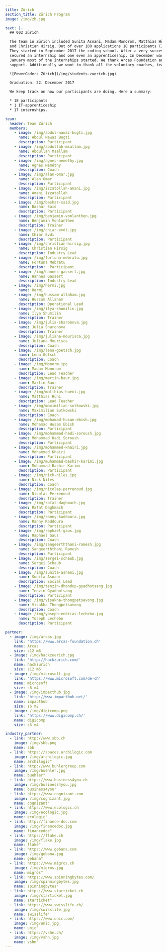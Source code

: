 ```yaml
---
title: Zürich
section_title: Zürich Program
image: /img/zh.jpg

text: |-
  ## 002 Zürich

  The team in Zürich included Sunita Asnani, Madam Monorom, Matthias Hüni, Hussam Allaham, Hannes Gassert
  and Christian Hirsig. Out of over 100 applications 18 participants (14 male/4 females) were chosen.
  They started in September 2017 the coding school. After a very successful career day 17 participants
  secured an internship and one even an apprenticeship. In December was the graduation and already in
  January most of the internships started. We thank Arcas Foundation and Impact Hub Zürich for their great
  support. Additionally we want to thank all the voluntary coaches, teachers and trainers for their effort.

  ![PowerCoders Zürich](/img/students-zuerich.jpg)

  Graduation: 22. December 2017

  We keep track on how our participants are doing. Here a summary:

  * 18 participants
  * 1 IT-apprenticeship
  * 17 internships.

team:
  header: Team Zürich
  members:
    - image: /img/abdul-nawaz-bugti.jpg
      name: Abdul Nawaz Bugti
      description: Participant
    - image: /img/abdullah-msallam.jpg
      name: Abdullah Msallam
      description: Participant
    - image: /img/agnes-nemethy.jpg
      name: Agnes Néméthy
      description: Coach
    - image: /img/alan-omar.jpg
      name: Alan Omar
      description: Participant
    - image: /img/izzatollah-amani.jpg
      name: Amani Izzatollah
      description: Participant
    - image: /img/bashar-said.jpg
      name: Bashar Said
      description: Participant
    - image: /img/benjamin-vonlanthen.jpg
      name: Benjamin Vonlanthen
      description: Trainer
    - image: /img/chiar-evdi.jpg
      name: Chiar Evdi
      description: Participant
    - image: /img/christian-hirsig.jpg
      name: Christian Hirsig
      description: Industry Lead
    - image: /img/fortuna-mebratu.jpg
      name: Fortuna Mebratu
      description:  Participant
    - image: /img/hannes-gassert.jpg
      name: Hannes Gassert
      description: Industry Lead
    - image: /img/hermi.jpg
      name: Hermi
    - image: /img/hussam-allaham.jpg
      name: Hussam Allaham
      description: Operational Lead
    - image: /img/ilya-shumilin.jpg
      name: Ilya Shumilin
      description: Trainer
    - image: /img/julia-sharonova.jpg
      name: Julia Sharonova
      description: Trainer
    - image: /img/juliana-mourisca.jpg
      name: Juliana Mourisca
      description: Coach
    - image: /img/lena-goetsch.jpg
      name: Lena Götsch
      description: Coach
    - image: /img/Monorm.jpg
      name: Madam Monorom
      description: Lead Teacher
    - image: /img/martin-baur.jpg
      name: Martin Baur
      description: Trainer
    - image: /img/matthias-hueni.jpg
      name: Matthias Hüni
      description: Lead Teacher
    - image: /img/maximilian-sutkowski.jpg
      name: Maximilian Sutkowski
      description: Coach
    - image: /img/mohamad-husam-ebish.jpg
      name: Mohamad Husam Ebish
      description: Participant
    - image: /img/mohammad-hadi-soroush.jpg
      name: Mohammad Hadi Soroush
      description: Participant
    - image: /img/mohammed-khairi.jpg
      name: Mohammed Khairi
      description: Participant
    - image: /img/muhammad-bashir-karimi.jpg
      name: Muhammad Bashir Karimi
      description: Participant
    - image: /img/nick-niles.jpg
      name: Nick Niles
      description: Coach
    - image: /img/nicolas-perrenoud.jpg
      name: Nicolas Perrenoud
      description: Trainer
    - image: /img/rafat-daghmach.jpg
      name: Rafat Daghmach
      description: Participant
    - image: /img/ranny-kaddoura.jpg
      name: Ranny Kaddoura
      description: Participant
    - image: /img/raphael-gaus.jpg
      name: Raphael Gaus
      description: Coach
    - image: /img/sangeerththani-ramesh.jpg
      name: Sangeerththani Ramesh
      description: Participant
    - image: /img/sergei-schaub.jpg
      name: Sergei Schaub
      description: Coach
    - image: /img/sunita-asnani.jpg
      name: Sunita Asnani
      description: Social Lead
    - image: /img/tenzin-dhondup-gyadhotsang.jpg
      name: Tenzin Gyadhotsang
      description: Participant
    - image: /img/visakha-thongpetsavong.jpg
      name: Visakha Thongpetsavong
      description: Coach
    - image: /img/yoseph-endrias-lechebo.jpg
      name: Yoseph Lechebo
      description: Participant

partner:
  - image: /img/arcas.jpg
    link: 'https://www.arcas-foundation.ch'
    name: Arcas
    size: s12 m6
  - image: /img/hackzuerich.jpg
    link: 'http://hackzurich.com/'
    name: hackzurich
    size: s12 m6
  - image: /img/microsoft.jpg
    link: 'https://www.microsoft.com/de-ch'
    name: microsoft
    size: s6 m4
  - image: /img/impacthub.jpg
    link: 'http://www.impacthub.net/'
    name: impacthub
    size: s6 m2
  - image: /img/digicomp.png
    link: 'https://www.digicomp.ch/'
    name: digicomp
    size: s6 m4

industry_partner:
  - link: http://www.sbb.ch
    image: /img/sbb.png
    name: sbb
  - link: https://spaces.archilogic.com
    image: /img/archilogic.jpg
    name: archilogic"
  - link: http://www.buhlergroup.com
    image: /img/buehler.jpg
    name: buehler"
  - link: https://www.business4you.ch
    image: /img/business4you.jpg
    name: business4you"
  - link: https://www.cognizant.com
    image: /img/cognizant.jpg
    name: cognizant"
  - link: https://www.ecologic.ch
    image: /img/ecologic.jpg
    name: ecologic"
  - link: http://finance-doc.com
    image: /img/financedoc.jpg
    name: financedoc"
  - link: https://flake.ch
    image: /img/flake.jpg
    name: flake"
  - link: https://www.gebana.com
    image: /img/gebana.jpg
    name: gebana"
  - link: https://www.migros.ch
    image: /img/migros.jpg
    name: migros"
  - link: https://www.spinningbytes.com/
    image: /img/spinningbytes.jpg
    name: spinningbytes"
  - link: https://www.starticket.ch
    image: /img/starticket.jpg
    name: starticket"
  - link: https://www.swisslife.ch/
    image: /img/swisslife.jpg
    name: swisslife"
  - link: https://www.unic.com/
    image: /img/unic.jpg
    name: unic"
  - link: https://vshn.ch/
    image: /img/vshn.jpg
    name: vshn"
---
```


